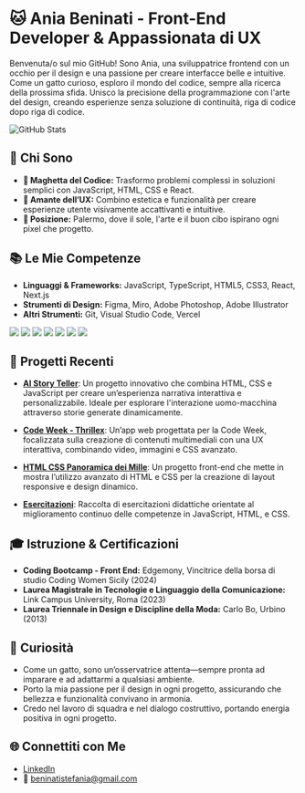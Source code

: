 # 🐱 Ania Beninati - Front-End Developer & Appassionata di UX

Benvenuta/o sul mio GitHub! Sono Ania, una sviluppatrice frontend con un occhio per il design e una passione per creare interfacce belle e intuitive. Come un gatto curioso, esploro il mondo del codice, sempre alla ricerca della prossima sfida. Unisco la precisione della programmazione con l'arte del design, creando esperienze senza soluzione di continuità, riga di codice dopo riga di codice.

![GitHub Stats](https://github-readme-stats.vercel.app/api?username=aniaBeninati&show_icons=true&theme=cobalt)

## 🌟 Chi Sono
- **🐾 Maghetta del Codice:** Trasformo problemi complessi in soluzioni semplici con JavaScript, HTML, CSS e React.
- **🎨 Amante dell’UX:** Combino estetica e funzionalità per creare esperienze utente visivamente accattivanti e intuitive.
- **📍 Posizione:** Palermo, dove il sole, l'arte e il buon cibo ispirano ogni pixel che progetto.

## 📚 Le Mie Competenze
- **Linguaggi & Frameworks:** JavaScript, TypeScript, HTML5, CSS3, React, Next.js
- **Strumenti di Design:** Figma, Miro, Adobe Photoshop, Adobe Illustrator
- **Altri Strumenti:** Git, Visual Studio Code, Vercel

<p align="left">
  <img src="https://img.icons8.com/color/48/000000/javascript.png"/>
  <img src="https://img.icons8.com/color/48/000000/react-native.png"/>
  <img src="https://img.icons8.com/color/48/000000/css3.png"/>
  <img src="https://img.icons8.com/color/48/000000/html-5.png"/>
  <img src="https://img.icons8.com/color/48/000000/figma.png"/>
  <img src="https://img.icons8.com/color/48/000000/adobe-photoshop.png"/>
  <img src="https://img.icons8.com/color/48/000000/visual-studio-code-2019.png"/>
</p>

## 🧩 Progetti Recenti
- **[AI Story Teller](https://github.com/aniaBeninati/ai-story-teller)**: Un progetto innovativo che combina HTML, CSS e JavaScript per creare un’esperienza narrativa interattiva e personalizzabile. Ideale per esplorare l'interazione uomo-macchina attraverso storie generate dinamicamente.
  
- **[Code Week - Thrillex](https://github.com/aniaBeninati/code-week-thrillex)**: Un’app web progettata per la Code Week, focalizzata sulla creazione di contenuti multimediali con una UX interattiva, combinando video, immagini e CSS avanzato.

- **[HTML CSS Panoramica dei Mille](https://github.com/aniaBeninati/html-css-Panoramica-dei-Mille)**: Un progetto front-end che mette in mostra l’utilizzo avanzato di HTML e CSS per la creazione di layout responsive e design dinamico.

- **[Esercitazioni](https://github.com/aniaBeninati/esercitazioni-Ema)**: Raccolta di esercitazioni didattiche orientate al miglioramento continuo delle competenze in JavaScript, HTML, e CSS.

## 🎓 Istruzione & Certificazioni
- **Coding Bootcamp - Front End:** Edgemony, Vincitrice della borsa di studio Coding Women Sicily (2024)
- **Laurea Magistrale in Tecnologie e Linguaggio della Comunicazione:** Link Campus University, Roma (2023)
- **Laurea Triennale in Design e Discipline della Moda:** Carlo Bo, Urbino (2013)

## 🎉 Curiosità
- Come un gatto, sono un’osservatrice attenta—sempre pronta ad imparare e ad adattarmi a qualsiasi ambiente.
- Porto la mia passione per il design in ogni progetto, assicurando che bellezza e funzionalità convivano in armonia.
- Credo nel lavoro di squadra e nel dialogo costruttivo, portando energia positiva in ogni progetto.

## 🌐 Connettiti con Me
- [LinkedIn](https://www.linkedin.com/in/stefania-beninati-208577202)
- 📧 beninatistefania@gmail.com

